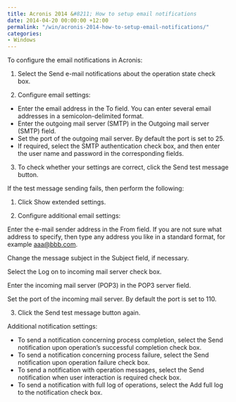 ```yaml
---
title: Acronis 2014 &#8211; How to setup email notifications
date: 2014-04-20 00:00:00 +12:00
permalink: "/win/acronis-2014-how-to-setup-email-notifications/"
categories:
- Windows
---
```


To configure the email notifications in Acronis:

1. Select the Send e-mail notifications about the operation state check box.
  
2. Configure email settings:

  * Enter the email address in the To field. You can enter several email addresses in a semicolon-delimited format.
  * Enter the outgoing mail server (SMTP) in the Outgoing mail server (SMTP) field.
  * Set the port of the outgoing mail server. By default the port is set to 25.
  * If required, select the SMTP authentication check box, and then enter the user name and password in the corresponding fields.

3. To check whether your settings are correct, click the Send test message button.
  
If the test message sending fails, then perform the following:
  
1. Click Show extended settings.
  
2. Configure additional email settings:
  
Enter the e-mail sender address in the From field. If you are not sure what address to specify, then type any address you like in a standard format, for example aaa@bbb.com.
  
Change the message subject in the Subject field, if necessary.
  
Select the Log on to incoming mail server check box.
  
Enter the incoming mail server (POP3) in the POP3 server field.
  
Set the port of the incoming mail server. By default the port is set to 110.
  
3. Click the Send test message button again.
  
Additional notification settings:

  * To send a notification concerning process completion, select the Send notification upon operation&#8217;s successful completion check box.
  * To send a notification concerning process failure, select the Send notification upon operation failure check box.
  * To send a notification with operation messages, select the Send notification when user interaction is required check box.
  * To send a notification with full log of operations, select the Add full log to the notification check box.
